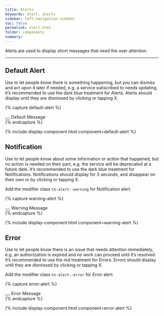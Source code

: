 ```yaml
---
title: Alerts
keywords: alert, alerts
sidebar: left-navigation-sidebar
toc: false
permalink: alert.html
folder: components
summary:
---
```


Alerts are used to display short messages that need the user attention.

<hr>

## Default Alert
Use to let people know there is something happening, but you can dismiss and act upon it later if needed, e.g. a service subscribed to needs updating. It’s recommended to use the dark blue treatment for Alerts. Alerts should display until they are dismissed by clicking or tapping X.

{% capture default-alert %}
<div class="tn-alert" role="alert" id="defautl-alert">
    <button class="tn-alert__close" aria-controls="defautl-alert">
        <span class="tn-icon tn-icon--close" role="presentation"></span>
    </button>
    Default Message
</div>
{% endcapture %}

{% include display-component.html component=default-alert %}

## Notification
Use to let people know about some information or action that happened, but no action is needed on their part, e.g. the service will be deprecated at a future date. It’s recommended to use the dark blue treatment for Notifications. Notifications should display for 3 seconds, and disappear on their own or by clicking or tapping X.

Add the modifier class `tn-alert--warning` for Notification alert.

{% capture warning-alert %}
<div class="tn-alert tn-alert--warning" role="alert" id="warning-alert">
    <button class="tn-alert__close" aria-controls="warning-alert">
        <span class="tn-icon tn-icon--close" role="presentation"></span>
    </button>
    Warning Message
</div>
{% endcapture %}

{% include display-component.html component=warning-alert %}

## Error
Use to let people know there is an issue that needs attention immediately, e.g. an authorization is expired and no work can proceed until it’s resolved. It’s recommended to use the red treatment for Errors. Errors should display until they are dismissed by clicking or tapping X.

Add the modifier class `tn-alert--error` for Error alert.

{% capture error-alert %}
<div class="tn-alert tn-alert--error" role="alert" id="error-alert">
    <button class="tn-alert__close" aria-controls="error-alert">
        <span class="tn-icon tn-icon--close" role="presentation"></span>
    </button>
    Error Message
</div>
{% endcapture %}

{% include display-component.html component=error-alert %}
